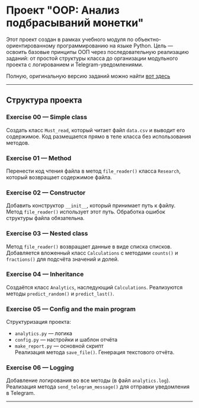# Проект "OOP: Анализ подбрасываний монетки"

Этот проект создан в рамках учебного модуля по объектно-ориентированному программированию на языке Python. Цель — освоить базовые принципы ООП через последовательную реализацию заданий: от простой структуры класса до организации модульного проекта с логированием и Telegram-уведомлениями.

Полную, оригинальную версию заданий можно найти [вот здесь](README-full.md)

---

## Структура проекта

### Exercise 00 — Simple class
Создать класс `Must_read`, который читает файл `data.csv` и выводит его содержимое. Код размещается прямо в теле класса без использования методов.

### Exercise 01 — Method
Перенести код чтения файла в метод `file_reader()` класса `Research`, который возвращает содержимое файла.

### Exercise 02 — Constructor
Добавить конструктор `__init__`, который принимает путь к файлу. Метод `file_reader()` использует этот путь. Обработка ошибок структуры файла обязательна.

### Exercise 03 — Nested class
Метод `file_reader()` возвращает данные в виде списка списков. Добавляется вложенный класс `Calculations` с методами `counts()` и `fractions()` для подсчёта значений и долей.

### Exercise 04 — Inheritance
Создаётся класс `Analytics`, наследующий `Calculations`. Реализуются методы `predict_random()` и `predict_last()`.

### Exercise 05 — Config and the main program
Структуризация проекта:
- `analytics.py` — логика
- `config.py` — настройки и шаблон отчёта
- `make_report.py` — основной скрипт  
Реализация метода `save_file()`. Генерация текстового отчёта.

### Exercise 06 — Logging
Добавление логирования во все методы (в файл `analytics.log`). Реализация метода `send_telegram_message()` для отправки уведомления в Telegram.

---
